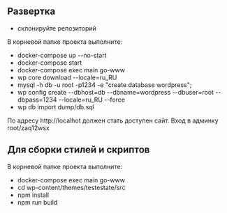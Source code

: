 ## Развертка
- склонируйте репозиторий

В корневой папке проекта выполните:

- docker-compose up --no-start
- docker-compose start
- docker-compose exec main go-www
- wp core download --locale=ru_RU
- mysql -h db -u root -p1234 -e "create database wordpress";
- wp config create --dbhost=db --dbname=wordpress --dbuser=root --dbpass=1234 --locale=ru_RU --force
- wp db import dump/db.sql

По адресу http://localhot должен стать доступен сайт. Вход в админку root/zaq12wsx

## Для сборки стилей и скриптов
В корневой папке проекта выполните:

- docker-compose exec main go-www
- cd wp-content/themes/testestate/src
- npm install
- npm run build
